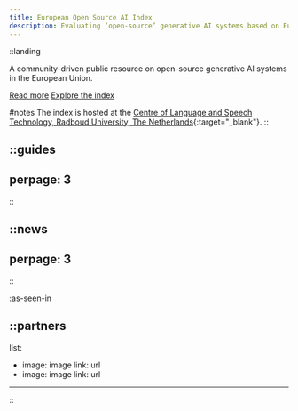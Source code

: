 ```yaml
---
title: European Open Source AI Index 
description: Evaluating ‘open-source’ generative AI systems based on European Union regulation. 
---
```



::landing

A community-driven public resource on open-source generative AI systems in the European Union.     

[Read more](/about) [Explore the index](/the-index)

#notes
The index is hosted at the [Centre of Language and Speech Technology, Radboud University, The Netherlands](https://www.ru.nl/en/cls/clst){:target="_blank"}.
::

::guides
---
perpage: 3
---
::

::news
---
perpage: 3
---
::

:as-seen-in

::partners
---
list:
  - image: image
    link: url
  - image: image
    link: url
---
::
